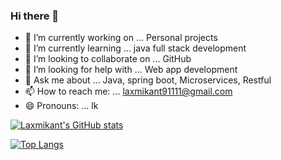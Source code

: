 ### Hi there 👋






- 🔭 I’m currently working on ... Personal projects
- 🌱 I’m currently learning ... java full stack development
- 👯 I’m looking to collaborate on ... GitHub
- 🤔 I’m looking for help with ... Web app development
- 💬 Ask me about ... Java, spring boot, Microservices, Restful
- 📫 How to reach me: ... laxmikant91111@gmail.com
- 😄 Pronouns: ... lk

<a href="https://github.com/anuraghazra/github-readme-stats">





![Laxmikant's GitHub stats](https://github-readme-stats.vercel.app/api?username=Lk91111&show_icons=true&theme=tokyonight)

[![Top Langs](https://github-readme-stats.vercel.app/api/top-langs/?username=Lk91111&layout=compact&theme=tokyonight&exclude_repo=github-readme-stats,anuraghazra.github.io)](https://github.com/Lk91111/github-readme-stats)







